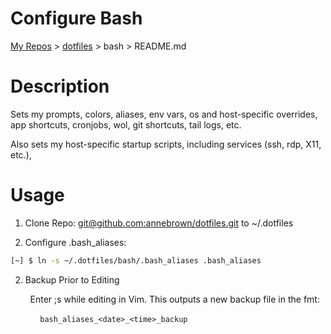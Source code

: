 # Configure Bash

[My Repos](https://github.com/annebrown/?tab=repositories) > [dotfiles](../README.md) > bash > README.md 

# Description

Sets my prompts, colors, aliases, env vars, os and host-specific overrides, app shortcuts, cronjobs, wol, git shortcuts, tail logs, etc.

Also sets my host-specific startup scripts, including services (ssh, rdp, X11, etc.),   

# Usage

1. Clone Repo: [git@github.com:annebrown/dotfiles.git](https://github.com/annebrown/dotfiles.git) to ~/.dotfiles   

2. Configure .bash_aliases: 

```bash
[~] $ ln -s ~/.dotfiles/bash/.bash_aliases .bash_aliases     
```

2. Backup Prior to Editing

        Enter ;s  while editing in Vim.  This outputs a new backup file in the fmt:

            `bash_aliases_<date>_<time>_backup`